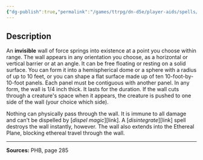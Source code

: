 ```yaml
---
{"dg-publish":true,"permalink":"/games/ttrpg/dn-d5e/player-aids/spells/level-5/wall-of-force/","tags":["TTRPG/DND/5e","verbal","somatic","material","concentration","Spell"],"noteIcon":""}
---
```



## Description
An **invisible** wall of force springs into existence at a point you choose within range.
The wall appears in any orientation you choose, as a horizontal or vertical barrier or at an angle.
It can be free floating or resting on a solid surface.
You can form it into a hemispherical dome or a sphere with a radius of up to 10 feet, or you can shape a flat surface made up of ten 10-foot-by-10-foot panels.
Each panel must be contiguous with another panel.
In any form, the wall is 1/4 inch thick.
It lasts for the duration.
If the wall cuts through a creature's space when it appears, the creature is pushed to one side of the wall (your choice which side).

Nothing can physically pass through the wall.
It is immune to all damage and can't be dispelled by [*dispel magic*][link].
A [*disintegrate*][link] spell destroys the wall instantly, however.
The wall also extends into the Ethereal Plane, blocking ethereal travel through the wall.

---

**Sources:** PHB, page 285

